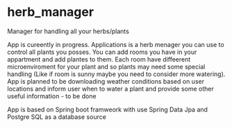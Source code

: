 # herb_manager
Manager for handling all your herbs/plants

App is cureently in progress. 
Applications is a herb menager you can use to control all plants you posses. 
You can add rooms you have in your appartment and add plantes to them. 
Each room have diffeerent microenviroment for your plant and so plants may need some special handling (Like if room is sunny maybe you need to consider more watering).
App is planned to be downloading weather conditions based on user locations and inform user when to water a plant and provide some other useful information - to be done 

App is based on Spring boot framweork with use Spring Data Jpa and Postgre SQL as a database source 
